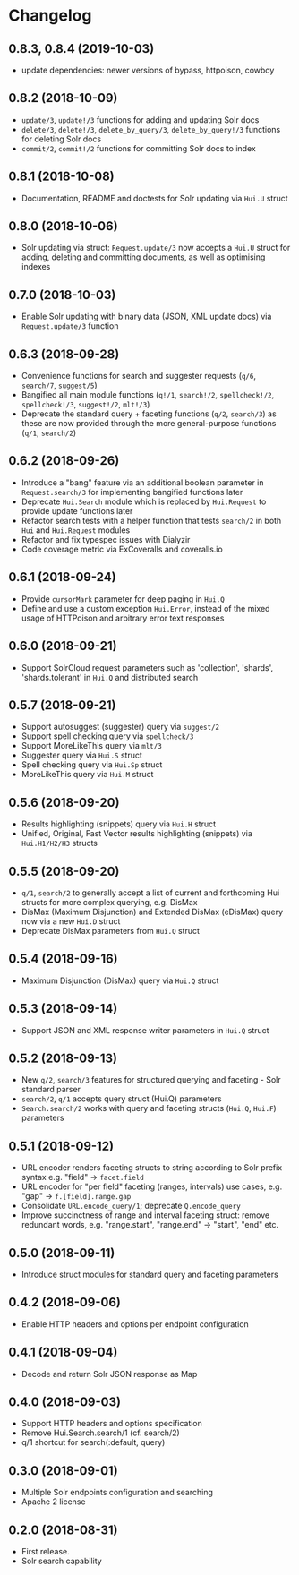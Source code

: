 # Changelog

## 0.8.3, 0.8.4 (2019-10-03)

* update dependencies: newer versions of bypass, httpoison, cowboy

## 0.8.2 (2018-10-09)

* `update/3`, `update!/3` functions for adding and updating Solr docs
* `delete/3`, `delete!/3`, `delete_by_query/3`, `delete_by_query!/3` functions for deleting Solr docs
* `commit/2`, `commit!/2` functions for committing Solr docs to index

## 0.8.1 (2018-10-08)

* Documentation, README and doctests for Solr updating via `Hui.U` struct

## 0.8.0 (2018-10-06)

* Solr updating via struct: `Request.update/3` now accepts a `Hui.U` struct for adding, deleting and committing documents, as well as optimising indexes

## 0.7.0 (2018-10-03)

* Enable Solr updating with binary data (JSON, XML update docs) via `Request.update/3` function

## 0.6.3 (2018-09-28)

* Convenience functions for search and suggester requests (`q/6`, `search/7`, `suggest/5`)
* Bangified all main module functions (`q!/1`, `search!/2`, `spellcheck!/2`, `spellcheck!/3`, `suggest!/2`, `mlt!/3`)
* Deprecate the standard query + faceting functions (`q/2`, `search/3`) as these are now provided through the more general-purpose functions (`q/1`, `search/2`)

## 0.6.2 (2018-09-26)

* Introduce a "bang" feature via an additional boolean parameter in `Request.search/3` for implementing bangified functions later
* Deprecate `Hui.Search` module which is replaced by `Hui.Request` to provide update functions later
* Refactor search tests with a helper function that tests `search/2` in both `Hui` and `Hui.Request` modules
* Refactor and fix typespec issues with Dialyzir
* Code coverage metric via ExCoveralls and coveralls.io

## 0.6.1 (2018-09-24)

* Provide `cursorMark` parameter for deep paging in `Hui.Q`
* Define and use a custom exception `Hui.Error`, instead of the mixed usage of HTTPoison and arbitrary error text responses

## 0.6.0 (2018-09-21)

* Support SolrCloud request parameters such as 'collection', 'shards', 'shards.tolerant' in `Hui.Q` and distributed search

## 0.5.7 (2018-09-21)

* Support autosuggest (suggester) query via `suggest/2`
* Support spell checking query via `spellcheck/3`
* Support MoreLikeThis query via `mlt/3`
* Suggester query via `Hui.S` struct
* Spell checking query via `Hui.Sp` struct
* MoreLikeThis query via `Hui.M` struct

## 0.5.6 (2018-09-20)

* Results highlighting (snippets) query via `Hui.H` struct
* Unified, Original, Fast Vector results highlighting (snippets) via `Hui.H1/H2/H3` structs

## 0.5.5 (2018-09-20)

* `q/1`, `search/2` to generally accept a list of current and forthcoming Hui structs for more complex querying, e.g. DisMax
* DisMax (Maximum Disjunction) and Extended DisMax (eDisMax) query now via a new `Hui.D` struct
* Deprecate DisMax parameters from `Hui.Q` struct

## 0.5.4 (2018-09-16)

* Maximum Disjunction (DisMax) query via `Hui.Q` struct

## 0.5.3 (2018-09-14)

* Support JSON and XML response writer parameters in `Hui.Q` struct

## 0.5.2 (2018-09-13)

* New `q/2`, `search/3` features for structured querying and faceting - Solr standard parser
* `search/2`, `q/1` accepts query struct (Hui.Q) parameters
* `Search.search/2` works with query and faceting structs (`Hui.Q`, `Hui.F`) parameters

## 0.5.1 (2018-09-12)

* URL encoder renders faceting structs to string according to Solr prefix syntax e.g. "field" -> `facet.field`
* URL encoder for "per field" faceting (ranges, intervals) use cases, e.g. "gap" -> `f.[field].range.gap`
* Consolidate `URL.encode_query/1`; deprecate `Q.encode_query`
* Improve succinctness of range and interval faceting struct: remove redundant words, e.g. "range.start", "range.end" -> "start", "end" etc.

## 0.5.0 (2018-09-11)

* Introduce struct modules for standard query and faceting parameters

## 0.4.2 (2018-09-06)

* Enable HTTP headers and options per endpoint configuration

## 0.4.1 (2018-09-04)

* Decode and return Solr JSON response as Map

## 0.4.0 (2018-09-03)

* Support HTTP headers and options specification
* Remove Hui.Search.search/1 (cf. search/2)
* q/1 shortcut for search(:default, query)

## 0.3.0 (2018-09-01)

* Multiple Solr endpoints configuration and searching
* Apache 2 license

## 0.2.0 (2018-08-31)

* First release.
* Solr search capability


